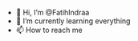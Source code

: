 - 👋 Hi, I’m @FatihIndraa
- 🌱 I’m currently learning everything
- 📫 How to reach me


<!---
FatihIndraa/FatihIndraa is a ✨ special ✨ repository because its `README.md` (this file) appears on your GitHub profile.
You can click the Preview link to take a look at your changes.
--->
